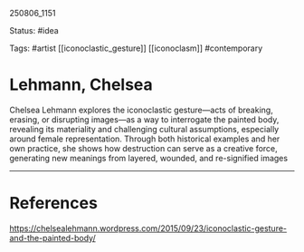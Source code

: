 
250806_1151

Status: #idea 

Tags: #artist [[iconoclastic_gesture]] [[iconoclasm]] #contemporary 
# Lehmann, Chelsea

Chelsea Lehmann explores the iconoclastic gesture—acts of breaking, erasing, or disrupting images—as a way to interrogate the painted body, revealing its materiality and challenging cultural assumptions, especially around female representation. Through both historical examples and her own practice, she shows how destruction can serve as a creative force, generating new meanings from layered, wounded, and re-signified images

---
# References
https://chelsealehmann.wordpress.com/2015/09/23/iconoclastic-gesture-and-the-painted-body/
